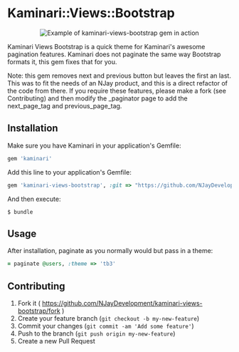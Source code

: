 # Kaminari::Views::Bootstrap
<p align="center">
  <img src="http://i.imgur.com/1zuWncL.png" alt="Example of kaminari-views-bootstrap gem in action"/>
</p>

Kaminari Views Bootstrap is a quick theme for Kaminari's awesome pagination features.
Kaminari does not paginate the same way Bootstrap formats it, this gem fixes that for you.

Note: this gem removes next and previous button but leaves the first an last. This was to fit the needs of an NJay product, and this is a direct refactor of the code from there.
If you require these features, please make a fork (see Contributing) and then modify the _paginator page to add the next_page_tag and previous_page_tag. 

## Installation
Make sure you have Kaminari in your application's Gemfile:
```ruby
gem 'kaminari'
```

Add this line to your application's Gemfile:

```ruby
gem 'kaminari-views-bootstrap', :git => "https://github.com/NJayDevelopment/kaminari-views-bootstrap"
```

And then execute:

    $ bundle

## Usage

After installation, paginate as you normally would but pass in a theme:
```ruby
= paginate @users, :theme => 'tb3'
```

## Contributing

1. Fork it ( https://github.com/NJayDevelopment/kaminari-views-bootstrap/fork )
2. Create your feature branch (`git checkout -b my-new-feature`)
3. Commit your changes (`git commit -am 'Add some feature'`)
4. Push to the branch (`git push origin my-new-feature`)
5. Create a new Pull Request
